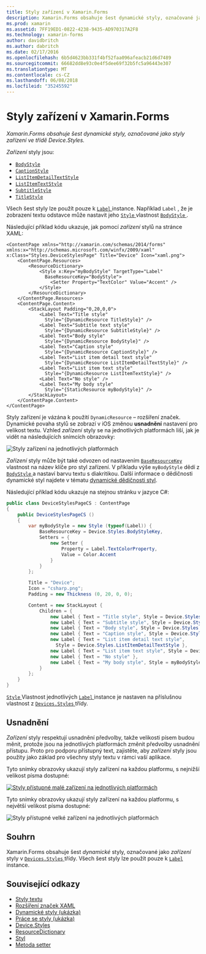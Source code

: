 ```yaml
---
title: Styly zařízení v Xamarin.Forms
description: Xamarin.Forms obsahuje šest dynamické styly, označované jako styly zařízení ve třídě Device.Styles. Tento článek vysvětluje, jak používat styly zařízení v aplikaci Xamarin.Forms.
ms.prod: xamarin
ms.assetid: 7FF19ED1-0822-4238-9435-AD970317A2F8
ms.technology: xamarin-forms
author: davidbritch
ms.author: dabritch
ms.date: 02/17/2016
ms.openlocfilehash: 6b5d4623bb331f4bf52faa096afeacb21d6d7489
ms.sourcegitcommit: 66682dd8e93c0e4f5dee69f32b5fc5a96443e307
ms.translationtype: MT
ms.contentlocale: cs-CZ
ms.lasthandoff: 06/08/2018
ms.locfileid: "35245592"
---
```

# <a name="device-styles-in-xamarinforms"></a>Styly zařízení v Xamarin.Forms

_Xamarin.Forms obsahuje šest dynamické styly, označované jako styly zařízení ve třídě Device.Styles._

*Zařízení* styly jsou:

- [`BodyStyle`](https://developer.xamarin.com/api/field/Xamarin.Forms.Device+Styles.BodyStyle/)
- [`CaptionStyle`](https://developer.xamarin.com/api/field/Xamarin.Forms.Device+Styles.CaptionStyle/)
- [`ListItemDetailTextStyle`](https://developer.xamarin.com/api/field/Xamarin.Forms.Device+Styles.ListItemDetailTextStyle/)
- [`ListItemTextStyle`](https://developer.xamarin.com/api/field/Xamarin.Forms.Device+Styles.ListItemTextStyle/)
- [`SubtitleStyle`](https://developer.xamarin.com/api/field/Xamarin.Forms.Device+Styles.SubtitleStyle/)
- [`TitleStyle`](https://developer.xamarin.com/api/field/Xamarin.Forms.Device+Styles.TitleStyle/)

Všech šest styly lze použít pouze k [ `Label` ](https://developer.xamarin.com/api/type/Xamarin.Forms.Label/) instance. Například `Label` , že je zobrazení textu odstavce může nastavit jeho [ `Style` ](https://developer.xamarin.com/api/property/Xamarin.Forms.VisualElement.Style/) vlastnost [ `BodyStyle` ](https://developer.xamarin.com/api/field/Xamarin.Forms.Device+Styles.BodyStyle/).

Následující příklad kódu ukazuje, jak pomocí *zařízení* stylů na stránce XAML:

```xaml
<ContentPage xmlns="http://xamarin.com/schemas/2014/forms" xmlns:x="http://schemas.microsoft.com/winfx/2009/xaml" x:Class="Styles.DeviceStylesPage" Title="Device" Icon="xaml.png">
    <ContentPage.Resources>
        <ResourceDictionary>
            <Style x:Key="myBodyStyle" TargetType="Label"
              BaseResourceKey="BodyStyle">
                <Setter Property="TextColor" Value="Accent" />
            </Style>
        </ResourceDictionary>
    </ContentPage.Resources>
    <ContentPage.Content>
        <StackLayout Padding="0,20,0,0">
            <Label Text="Title style"
              Style="{DynamicResource TitleStyle}" />
            <Label Text="Subtitle text style"
              Style="{DynamicResource SubtitleStyle}" />
            <Label Text="Body style"
              Style="{DynamicResource BodyStyle}" />
            <Label Text="Caption style"
              Style="{DynamicResource CaptionStyle}" />
            <Label Text="List item detail text style"
              Style="{DynamicResource ListItemDetailTextStyle}" />
            <Label Text="List item text style"
              Style="{DynamicResource ListItemTextStyle}" />
            <Label Text="No style" />
            <Label Text="My body style"
              Style="{StaticResource myBodyStyle}" />
        </StackLayout>
    </ContentPage.Content>
</ContentPage>
```

Styly zařízení je vázána k použití `DynamicResource` – rozšíření značek. Dynamické povaha stylů se zobrazí v iOS změnou **usnadnění** nastavení pro velikost textu. Vzhled *zařízení* styly se na jednotlivých platformách liší, jak je vidět na následujících snímcích obrazovky:

![](device-images/device-styles.png "Styly zařízení na jednotlivých platformách")

*Zařízení* styly může být také odvozen od nastavením [ `BaseResourceKey` ](https://developer.xamarin.com/api/property/Xamarin.Forms.Style.BaseResourceKey/) vlastnost na název klíče pro styl zařízení. V příkladu výše `myBodyStyle` dědí z [ `BodyStyle` ](https://developer.xamarin.com/api/field/Xamarin.Forms.Device+Styles.BodyStyle/) a nastaví barvu textu s diakritikou. Další informace o dědičnosti dynamické styl najdete v tématu [dynamické dědičnosti styl](~/xamarin-forms/user-interface/styles/xaml/dynamic.md#dynamic-style-inheritance).

Následující příklad kódu ukazuje na stejnou stránku v jazyce C#:

```csharp
public class DeviceStylesPageCS : ContentPage
{
    public DeviceStylesPageCS ()
    {
        var myBodyStyle = new Style (typeof(Label)) {
            BaseResourceKey = Device.Styles.BodyStyleKey,
            Setters = {
                new Setter {
                    Property = Label.TextColorProperty,
                    Value = Color.Accent
                }
            }
        };

        Title = "Device";
        Icon = "csharp.png";
        Padding = new Thickness (0, 20, 0, 0);

        Content = new StackLayout {
            Children = {
                new Label { Text = "Title style", Style = Device.Styles.TitleStyle },
                new Label { Text = "Subtitle style", Style = Device.Styles.SubtitleStyle },
                new Label { Text = "Body style", Style = Device.Styles.BodyStyle },
                new Label { Text = "Caption style", Style = Device.Styles.CaptionStyle },
                new Label { Text = "List item detail text style",
                  Style = Device.Styles.ListItemDetailTextStyle },
                new Label { Text = "List item text style", Style = Device.Styles.ListItemTextStyle },
                new Label { Text = "No style" },
                new Label { Text = "My body style", Style = myBodyStyle }
            }
        };
    }
}
```

[ `Style` ](https://developer.xamarin.com/api/property/Xamarin.Forms.VisualElement.Style/) Vlastnost jednotlivých [ `Label` ](https://developer.xamarin.com/api/type/Xamarin.Forms.Label/) instance je nastaven na příslušnou vlastnost z [ `Devices.Styles` ](https://developer.xamarin.com/api/type/Xamarin.Forms.Device+Styles/) třídy.

## <a name="accessibility"></a>Usnadnění

*Zařízení* styly respektují usnadnění předvolby, takže velikosti písem budou měnit, protože jsou na jednotlivých platformách změnit předvolby usnadnění přístupu. Proto pro podporu přístupný text, zajistěte, aby *zařízení* styly jsou použity jako základ pro všechny styly textu v rámci vaší aplikace.

Tyto snímky obrazovky ukazují styly zařízení na každou platformu, s nejnižší velikost písma dostupné:

[![](device-images/minimum-size.png "Styly přístupné malé zařízení na jednotlivých platformách")](device-images/minimum-size-large.png#lightbox "přístupné malé zařízení stylů pro každou platformu")

Tyto snímky obrazovky ukazují styly zařízení na každou platformu, s největší velikost písma dostupné:

![](device-images/maximum-size.png "Styly přístupné velké zařízení na jednotlivých platformách")

## <a name="summary"></a>Souhrn

Xamarin.Forms obsahuje šest *dynamické* styly, označované jako *zařízení* styly v [ `Devices.Styles` ](https://developer.xamarin.com/api/type/Xamarin.Forms.Device+Styles/) třídy. Všech šest styly lze použít pouze k [ `Label` ](https://developer.xamarin.com/api/type/Xamarin.Forms.Label/) instance.


## <a name="related-links"></a>Související odkazy

- [Styly textu](~/xamarin-forms/user-interface/text/styles.md)
- [Rozšíření značek XAML](~/xamarin-forms/xaml/xaml-basics/xaml-markup-extensions.md)
- [Dynamické styly (ukázka)](https://developer.xamarin.com/samples/xamarin-forms/UserInterface/Styles/DynamicStyles/)
- [Práce se styly (ukázka)](https://developer.xamarin.com/samples/xamarin-forms/WorkingWithStyles/)
- [Device.Styles](https://developer.xamarin.com/api/type/Xamarin.Forms.Device+Styles/)
- [ResourceDictionary](https://developer.xamarin.com/api/type/Xamarin.Forms.ResourceDictionary/)
- [Styl](https://developer.xamarin.com/api/type/Xamarin.Forms.Style/)
- [Metoda setter](https://developer.xamarin.com/api/type/Xamarin.Forms.Setter/)
